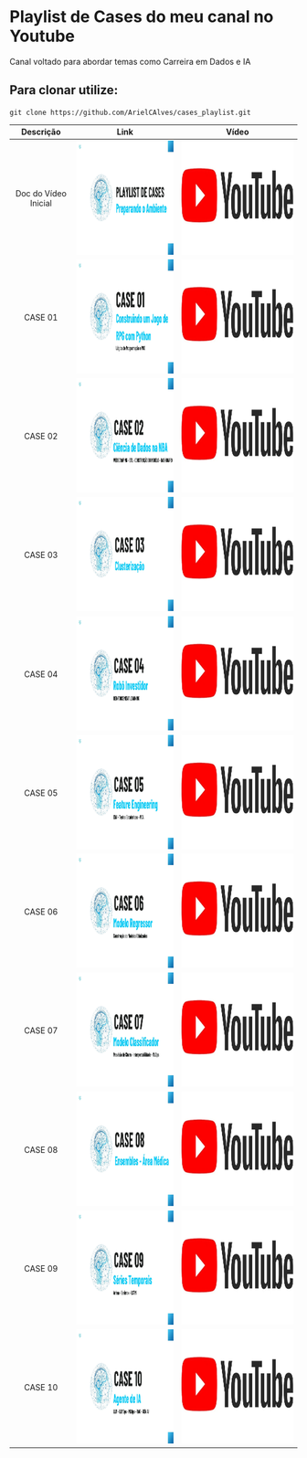 # Playlist de Cases do meu canal no Youtube
Canal voltado para abordar temas como Carreira em Dados e IA


## Para clonar utilize:
    git clone https://github.com/ArielCAlves/cases_playlist.git



| Descrição             | Link | Vídeo |
|:---------------------:|:----:|:-----:|
| Doc do Vídeo Inicial  | <a href="https://github.com/ArielCAlves/cases_playlist/tree/main/video_inicial_doc"><img src="https://github.com/ArielCAlves/cases_playlist/blob/main/imgs/Thumbnail%20-%20Playlist.jpg?raw=true" height="200"/></a> | <a href="https://www.youtube.com/watch?v=9icDwGWky3g&list=PL2bxdM-kfRzXL64od_PBC9B16qnKrI2-8&index=1"><img src="https://github.com/ArielCAlves/cases_playlist/blob/main/imgs/logo-youtube.png?raw=true" width="400" height="200"/></a> |
| CASE 01 | <a href="https://github.com/ArielCAlves/cases_playlist/tree/main/Case01"><img src="https://github.com/ArielCAlves/cases_playlist/blob/main/imgs/Thumbnail%20-%20Case%2001.jpg?raw=true" height="200"/></a> | <a href="https://www.youtube.com/watch?v=Gq-EjSPqKag&list=PL2bxdM-kfRzXL64od_PBC9B16qnKrI2-8&index=2"><img src="https://github.com/ArielCAlves/cases_playlist/blob/main/imgs/logo-youtube.png?raw=true" width="400" height="200"/></a> |
| CASE 02 | <a href="https://github.com/ArielCAlves/cases_playlist/tree/main/Case02"><img src="https://github.com/ArielCAlves/cases_playlist/blob/main/imgs/Thumbnail%20-%20Case%2002.jpg?raw=true" height="200"/></a> | <a href="https://www.youtube.com/watch?v=j4W2WuYs9DA"><img src="https://github.com/ArielCAlves/cases_playlist/blob/main/imgs/logo-youtube.png?raw=true" width="400" height="200"/></a> |
| CASE 03 | <a href="https://github.com/ArielCAlves/cases_playlist/tree/main/Case03"><img src="https://github.com/ArielCAlves/cases_playlist/blob/main/imgs/Thumbnail%20-%20Case%2003.jpg?raw=true" height="200"/></a> | <a href="https://www.youtube.com/watch?v=j0QchMw8ShA"><img src="https://github.com/ArielCAlves/cases_playlist/blob/main/imgs/logo-youtube.png?raw=true" width="400" height="200"/></a> |
| CASE 04 | <a href="https://github.com/ArielCAlves/cases_playlist/tree/main/Case04"><img src="https://github.com/ArielCAlves/cases_playlist/blob/main/imgs/Thumbnail%20-%20Case%2004.jpg?raw=true" height="200"/></a> | <a href="https://www.youtube.com/watch?v=i3cX3Zs9-Ps&t=13s"><img src="https://github.com/ArielCAlves/cases_playlist/blob/main/imgs/logo-youtube.png?raw=true" width="400" height="200"/></a> |
| CASE 05 | <a href="https://github.com/ArielCAlves/cases_playlist/tree/main/Case05"><img src="https://github.com/ArielCAlves/cases_playlist/blob/main/imgs/Thumbnail%20-%20Case%2005.jpg?raw=true" height="200"/></a> | <a href="https://www.youtube.com/watch?v=CfFVZqftVaw&themeRefresh=1"><img src="https://github.com/ArielCAlves/cases_playlist/blob/main/imgs/logo-youtube.png?raw=true" width="400" height="200"/></a> |
| CASE 06 | <a href="https://github.com/ArielCAlves/cases_playlist/tree/main/Case06"><img src="https://github.com/ArielCAlves/cases_playlist/blob/main/imgs/Thumbnail%20-%20Case%2006.jpg" height="200"/></a> | <a href="https://www.youtube.com/watch?v=Po39ryvpFBM"><img src="https://github.com/ArielCAlves/cases_playlist/blob/main/imgs/logo-youtube.png?raw=true" width="400" height="200"/></a> |
| CASE 07 | <a href="https://github.com/ArielCAlves/cases_playlist/tree/main/Case07"><img src="https://github.com/ArielCAlves/cases_playlist/blob/main/imgs/Thumbnail%20-%20Case%2007.jpg" height="200"/></a> | <a href="https://www.youtube.com/watch?v=5oIU76aodRM"><img src="https://github.com/ArielCAlves/cases_playlist/blob/main/imgs/logo-youtube.png?raw=true" width="400" height="200"/></a> |
| CASE 08 | <a href="https://github.com/ArielCAlves/cases_playlist/tree/main/Case08"><img src="https://github.com/ArielCAlves/cases_playlist/blob/main/imgs/Thumbnail%20-%20Case%2008.jpg" height="200"/></a> | <a href="https://www.youtube.com/watch?v=_OLHLiJ-cgg"><img src="https://github.com/ArielCAlves/cases_playlist/blob/main/imgs/logo-youtube.png?raw=true" width="400" height="200"/></a> |
| CASE 09 | <a href="https://github.com/ArielCAlves/cases_playlist/tree/main/Case09"><img src="https://github.com/ArielCAlves/cases_playlist/blob/main/imgs/Thumbnail%20-%20Case%2009.jpg" height="200"/></a> | <a href="https://www.youtube.com/watch?v=c6ZGiY1grRA"><img src="https://github.com/ArielCAlves/cases_playlist/blob/main/imgs/logo-youtube.png?raw=true" width="400" height="200"/></a> |
| CASE 10 | <a href="https://github.com/ArielCAlves/cases_playlist/tree/main/Case10"><img src="https://github.com/ArielCAlves/cases_playlist/blob/main/imgs/Thumbnail%20-%20Case%2010.jpg" height="200"/></a> | <a href="https://www.youtube.com/watch?v=UZNG47UC5PU"><img src="https://github.com/ArielCAlves/cases_playlist/blob/main/imgs/logo-youtube.png?raw=true" width="400" height="200"/></a> |


